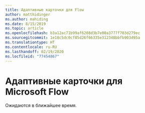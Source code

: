 ```yaml
---
title: Адаптивные карточки для Flow
author: matthidinger
ms.author: mahiding
ms.date: 8/15/2019
ms.topic: article
ms.openlocfilehash: b3a12ac71b99af6208d3b7e80a3777f703d279ec
ms.sourcegitcommit: 1e18c5dc0cf85d26f66335e312348bbfb903d95a
ms.translationtype: HT
ms.contentlocale: ru-RU
ms.lasthandoff: 02/19/2020
ms.locfileid: "77454867"
---
```

# <a name="adaptive-cards-for-microsoft-flow"></a>Адаптивные карточки для Microsoft Flow

Ожидаются в ближайшее время.
